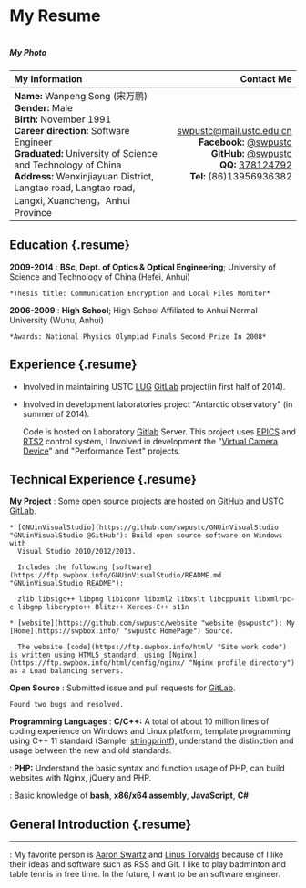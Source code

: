 My Resume
=========

<div class="alignright-with-title alignright-image">
  <img src="//cdn.swpbox.info/images/photo.png?t=TIMESTAMP:BEGIN:images/photo.png:END:TIMESTAMP" alt="">
  <h5 class="title">My Photo</h5>
</div>

My Information  |  Contact Me
:-------------- | ----------:
**Name:** Wanpeng Song (宋万鹏)<br/>**Gender:** Male<br/>**Birth:** November 1991<br/>**Career direction:** Software Engineer<br/>**Graduated:** University of Science and Technology of China<br/>**Address:** Wenxinjiayuan District, Langtao road, Langtao road, Langxi, Xuancheng，Anhui Province | <swpustc@mail.ustc.edu.cn><br/>**Facebook:** [@swpustc](https://www.facebook.com/swpustc "Facebook @swpustc")<br/>**GitHub:** [@swpustc](https://github.com/swpustc "GitHub @swpustc")<br/>**QQ:** [378124792](tencent://message/?uin=378124792&Site=resume.swpbox.info&Menu=yes "QQ @378124792")<br/>**Tel:** (86)13956936382

Education {.resume}
---------

**2009-2014**
:   **BSc, Dept. of Optics & Optical Engineering**; University of
    Science and Technology of China (Hefei, Anhui)

    *Thesis title: Communication Encryption and Local Files Monitor*

**2006-2009**
:   **High School**; High School Affiliated to
    Anhui Normal University (Wuhu, Anhui)

    *Awards: National Physics Olympiad Finals Second Prize In 2008*

Experience {.resume}
----------

* Involved in maintaining USTC [LUG](https://lug.ustc.edu.cn/wiki/start_english "Linux User Group @USTC")
  [GitLab](https://lug.ustc.edu.cn/wiki/lug/services/gitlab "USTC GitLab") project(in first half of 2014).

* Involved in development laboratories project "Antarctic observatory" (in summer of 2014).

  Code is hosted on Laboratory [Gitlab](http://210.45.78.50:8888/dashboard/projects "Laboratory Gitlab Server") Server. This project uses [EPICS](http://www.aps.anl.gov/epics/ "Experimental Physics and Industrial Control System") and [RTS2](http://rts2.org/ "Remote Telescope System") control system, I Involved in development the "[Virtual Camera Device](http://210.45.78.50:8888/swp/virtualcamera)" and "Performance Test" projects.

Technical Experience {.resume}
--------------------

**My Project**
:   Some open source projects are hosted on [GitHub](https://github.com/swpustc "GitHub @swpustc") and USTC [GitLab](https://git.ustclug.org/u/swp "USTC GitLab @swp").

    * [GNUinVisualStudio](https://github.com/swpustc/GNUinVisualStudio "GNUinVisualStudio @GitHub"): Build open source software on Windows with
      Visual Studio 2010/2012/2013.

      Includes the following [software](https://ftp.swpbox.info/GNUinVisualStudio/README.md "GNUinVisualStudio README"):

      zlib libsigc++ libpng libiconv libxml2 libxslt libcppunit libxmlrpc-c libgmp libcrypto++ Blitz++ Xerces-C++ s11n

    * [website](https://github.com/swpustc/website "website @swpustc"): My [Home](https://swpbox.info/ "swpustc HomePage") Source.

      The website [code](https://ftp.swpbox.info/html/ "Site work code") is written using HTML5 standard, using [Nginx](https://ftp.swpbox.info/html/config/nginx/ "Nginx profile directory") as a Load balancing servers.

**Open Source**
:   Submitted issue and pull requests for [GitLab](https://github.com/gitlabhq/gitlabhq "GitHub @gitlabhq").

    Found two bugs and resolved.

**Programming Languages**
:   **C/C++:** A total of about 10 million lines of coding experience on Windows and Linux platform, template programming using C++ 11 standard (Sample: [stringprintf](https://ftp.swpbox.info/GNUinVisualStudio/project/.dumpImageSize/include/stringprintf.h "C++11 Template Function")), understand the distinction and usage between the new and old standards.

:   **PHP:** Understand the basic syntax and function usage of PHP, can build websites with Nginx, jQuery and PHP.

:   Basic knowledge of **bash**, **x86/x64 assembly**, **JavaScript**, **C#**

[ref]: https://github.com/githubuser/superlongprojectname

General Introduction {.resume}
--------------------

****
:   My favorite person is [Aaron Swartz](//en.wikipedia.org/wiki/Aaron_Swartz "Aaron Swartz - Wikipedia") and [Linus Torvalds](//en.wikipedia.org/wiki/Linus_Torvalds "Linus Torvalds - Wikipedia") because of I like their ideas and software such as RSS and Git. I like to play badminton and table tennis in free time. In the future, I want to be an software engineer.